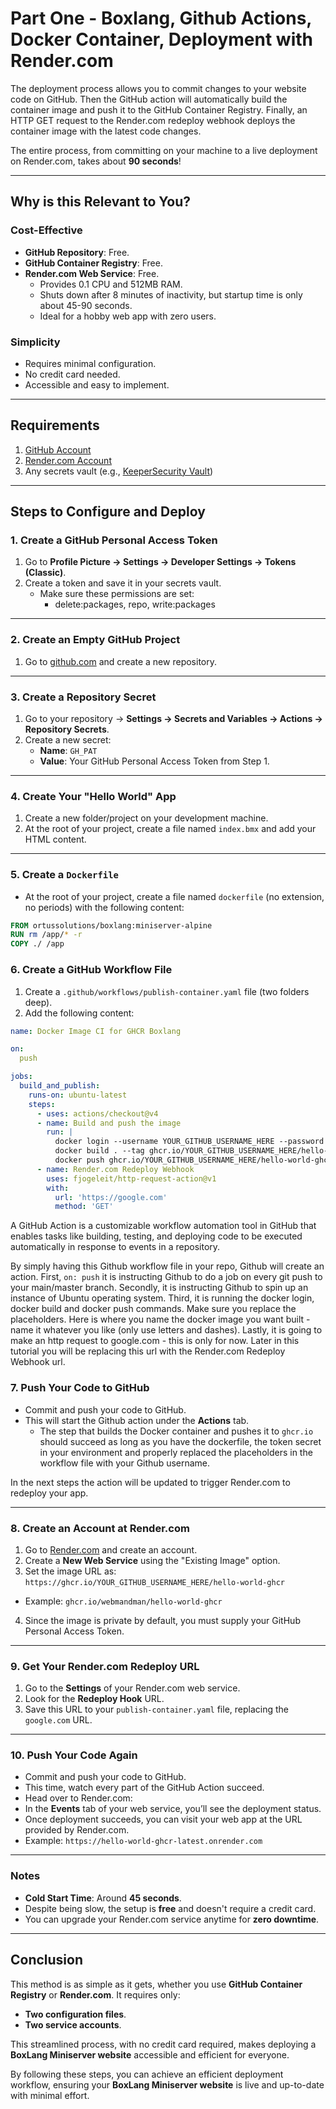 # Part One - Boxlang, Github Actions, Docker Container, Deployment with Render.com

The deployment process allows you to commit changes to your website code on GitHub. Then the GitHub action will automatically build the container image and push it to the GitHub Container Registry. Finally, an HTTP GET request to the Render.com redeploy webhook deploys the container image with the latest code changes. 

The entire process, from committing on your machine to a live deployment on Render.com, takes about **90 seconds**!

---

## Why is this Relevant to You?

### Cost-Effective
- **GitHub Repository**: Free.
- **GitHub Container Registry**: Free.
- **Render.com Web Service**: Free.
  - Provides 0.1 CPU and 512MB RAM.  
  - Shuts down after 8 minutes of inactivity, but startup time is only about 45-90 seconds.  
  - Ideal for a hobby web app with zero users.

### Simplicity
- Requires minimal configuration.
- No credit card needed.
- Accessible and easy to implement.

---

## Requirements

1. [GitHub Account](https://github.com)
2. [Render.com Account](https://render.com)
3. Any secrets vault (e.g., [KeeperSecurity Vault](https://www.keepersecurity.com/vault))

---

## Steps to Configure and Deploy

### 1. Create a GitHub Personal Access Token
1. Go to **Profile Picture → Settings → Developer Settings → Tokens (Classic)**.
2. Create a token and save it in your secrets vault.
   - Make sure these permissions are set:
     - delete:packages, repo, write:packages

---

### 2. Create an Empty GitHub Project
1. Go to [github.com](https://github.com) and create a new repository.

---

### 3. Create a Repository Secret
1. Go to your repository → **Settings → Secrets and Variables → Actions → Repository Secrets**.
2. Create a new secret:
   - **Name**: `GH_PAT`
   - **Value**: Your GitHub Personal Access Token from Step 1.

---

### 4. Create Your "Hello World" App
1. Create a new folder/project on your development machine.
2. At the root of your project, create a file named `index.bmx` and add your HTML content.

---

### 5. Create a `Dockerfile`
- At the root of your project, create a file named `dockerfile` (no extension, no periods) with the following content:

```dockerfile
FROM ortussolutions/boxlang:miniserver-alpine
RUN rm /app/* -r 
COPY ./ /app
```

### 6. Create a GitHub Workflow File

1. Create a `.github/workflows/publish-container.yaml` file (two folders deep).
2. Add the following content:

```yaml
name: Docker Image CI for GHCR Boxlang

on:
  push

jobs: 
  build_and_publish:
    runs-on: ubuntu-latest
    steps:
      - uses: actions/checkout@v4
      - name: Build and push the image
        run: |
          docker login --username YOUR_GITHUB_USERNAME_HERE --password ${{secrets.GH_PAT}} ghcr.io
          docker build . --tag ghcr.io/YOUR_GITHUB_USERNAME_HERE/hello-world-ghcr:latest
          docker push ghcr.io/YOUR_GITHUB_USERNAME_HERE/hello-world-ghcr:latest
      - name: Render.com Redeploy Webhook
        uses: fjogeleit/http-request-action@v1
        with:
          url: 'https://google.com'
          method: 'GET'
```
A GitHub Action is a customizable workflow automation tool in GitHub that enables tasks like building, testing, and deploying code to be executed automatically in response to events in a repository. 

By simply having this Github workflow file in your repo, Github will create an action.  First, `on: push` it is instructing Github to do a job on every git push to your main/master branch. Secondly, it is instructing Github to spin up an instance of Ubuntu operating system. Third, it is running the docker login, docker build and docker push commands. Make sure you replace the placeholders. Here is where you name the docker image you want built - name it whatever you like (only use letters and dashes). Lastly, it is going to make an http request to google.com - this is only for now. Later in this tutorial you will be replacing this url with the Render.com Redeploy Webhook url. 

### 7. Push Your Code to GitHub

- Commit and push your code to GitHub.
- This will start the Github action under the **Actions** tab.
  - The step that builds the Docker container and pushes it to `ghcr.io` should succeed as long as you have the dockerfile, the token secret in your environment and properly replaced the placeholders in the workflow file with your Github username.

In the next steps the action will be updated to trigger Render.com to redeploy your app.

---

### 8. Create an Account at Render.com

1. Go to [Render.com](https://render.com) and create an account.
2. Create a **New Web Service** using the "Existing Image" option.
3. Set the image URL as: `https://ghcr.io/YOUR_GITHUB_USERNAME_HERE/hello-world-ghcr`

- Example: `ghcr.io/webmandman/hello-world-ghcr`
4. Since the image is private by default, you must supply your GitHub Personal Access Token.

---

### 9. Get Your Render.com Redeploy URL

1. Go to the **Settings** of your Render.com web service.
2. Look for the **Redeploy Hook** URL.
3. Save this URL to your `publish-container.yaml` file, replacing the `google.com` URL.

---

### 10. Push Your Code Again

- Commit and push your code to GitHub.
- This time, watch every part of the GitHub Action succeed.
- Head over to Render.com:
- In the **Events** tab of your web service, you’ll see the deployment status.
- Once deployment succeeds, you can visit your web app at the URL provided by Render.com.
 - Example: `https://hello-world-ghcr-latest.onrender.com`

---

### Notes

- **Cold Start Time**: Around **45 seconds**.  
- Despite being slow, the setup is **free** and doesn't require a credit card.
- You can upgrade your Render.com service anytime for **zero downtime**.

---

## Conclusion

This method is as simple as it gets, whether you use **GitHub Container Registry** or **Render.com**. It requires only:
- **Two configuration files**.
- **Two service accounts**.

This streamlined process, with no credit card required, makes deploying a **BoxLang Miniserver website** accessible and efficient for everyone.

By following these steps, you can achieve an efficient deployment workflow, ensuring your **BoxLang Miniserver website** is live and up-to-date with minimal effort.
